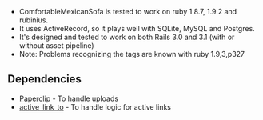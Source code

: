 * ComfortableMexicanSofa is tested to work on ruby 1.8.7, 1.9.2 and rubinius.
* It uses ActiveRecord, so it plays well with SQLite, MySQL and Postgres.
* It's designed and tested to work on both Rails 3.0 and 3.1 (with or without asset pipeline)
* Note: Problems recognizing the tags are known with ruby 1.9,3,p327

## Dependencies

* [Paperclip](https://github.com/thoughtbot/paperclip) - To handle uploads
* [active_link_to](https://github.com/twg/active_link_to) - To handle logic for active links
